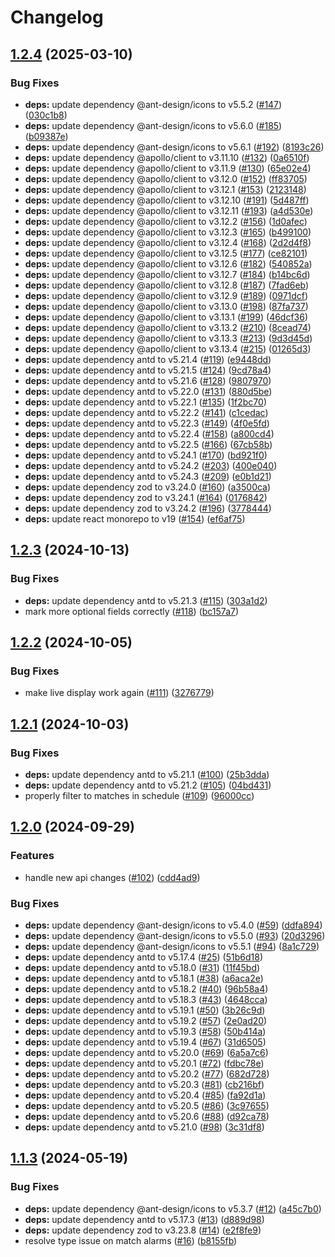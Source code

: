 # Changelog

## [1.2.4](https://github.com/kade-robertson/lol-pulse/compare/lol-pulse-v1.2.3...lol-pulse-v1.2.4) (2025-03-10)


### Bug Fixes

* **deps:** update dependency @ant-design/icons to v5.5.2 ([#147](https://github.com/kade-robertson/lol-pulse/issues/147)) ([030c1b8](https://github.com/kade-robertson/lol-pulse/commit/030c1b85a7a3ebebd561e1d3ac0e38db9ebbf569))
* **deps:** update dependency @ant-design/icons to v5.6.0 ([#185](https://github.com/kade-robertson/lol-pulse/issues/185)) ([b09387e](https://github.com/kade-robertson/lol-pulse/commit/b09387e54d5c575acc77bf4b9c6c66bc4bbbf512))
* **deps:** update dependency @ant-design/icons to v5.6.1 ([#192](https://github.com/kade-robertson/lol-pulse/issues/192)) ([8193c26](https://github.com/kade-robertson/lol-pulse/commit/8193c26e50ec640053c5909a7e2d7dcfce1ed106))
* **deps:** update dependency @apollo/client to v3.11.10 ([#132](https://github.com/kade-robertson/lol-pulse/issues/132)) ([0a6510f](https://github.com/kade-robertson/lol-pulse/commit/0a6510fff25f388753df96539fc1717158d4ff33))
* **deps:** update dependency @apollo/client to v3.11.9 ([#130](https://github.com/kade-robertson/lol-pulse/issues/130)) ([65e02e4](https://github.com/kade-robertson/lol-pulse/commit/65e02e435592434ef96968358a458336b3249e57))
* **deps:** update dependency @apollo/client to v3.12.0 ([#152](https://github.com/kade-robertson/lol-pulse/issues/152)) ([ff83705](https://github.com/kade-robertson/lol-pulse/commit/ff83705231b145f1535e000542558b895aed909b))
* **deps:** update dependency @apollo/client to v3.12.1 ([#153](https://github.com/kade-robertson/lol-pulse/issues/153)) ([2123148](https://github.com/kade-robertson/lol-pulse/commit/212314894bd0b6277f18fb52c1717dfca656b669))
* **deps:** update dependency @apollo/client to v3.12.10 ([#191](https://github.com/kade-robertson/lol-pulse/issues/191)) ([5d487ff](https://github.com/kade-robertson/lol-pulse/commit/5d487ff6ee42e56654598a01e5291d3bd80b8a9d))
* **deps:** update dependency @apollo/client to v3.12.11 ([#193](https://github.com/kade-robertson/lol-pulse/issues/193)) ([a4d530e](https://github.com/kade-robertson/lol-pulse/commit/a4d530ec6e01ad51569500237e1381d0c8d0b861))
* **deps:** update dependency @apollo/client to v3.12.2 ([#156](https://github.com/kade-robertson/lol-pulse/issues/156)) ([1d0afec](https://github.com/kade-robertson/lol-pulse/commit/1d0afecb7d50b4f4fb1ec4afd59719f20998b965))
* **deps:** update dependency @apollo/client to v3.12.3 ([#165](https://github.com/kade-robertson/lol-pulse/issues/165)) ([b499100](https://github.com/kade-robertson/lol-pulse/commit/b4991003b9ae85fea2534b97b2be5ba80357e031))
* **deps:** update dependency @apollo/client to v3.12.4 ([#168](https://github.com/kade-robertson/lol-pulse/issues/168)) ([2d2d4f8](https://github.com/kade-robertson/lol-pulse/commit/2d2d4f87383c64e5fdc2d69a81fa541de9da9bb0))
* **deps:** update dependency @apollo/client to v3.12.5 ([#177](https://github.com/kade-robertson/lol-pulse/issues/177)) ([ce82101](https://github.com/kade-robertson/lol-pulse/commit/ce821012dee7f1dbd7d5ace855bae281347b16b8))
* **deps:** update dependency @apollo/client to v3.12.6 ([#182](https://github.com/kade-robertson/lol-pulse/issues/182)) ([540852a](https://github.com/kade-robertson/lol-pulse/commit/540852a7ae5b22f675ceedb95c817f0e4bf8abee))
* **deps:** update dependency @apollo/client to v3.12.7 ([#184](https://github.com/kade-robertson/lol-pulse/issues/184)) ([b14bc6d](https://github.com/kade-robertson/lol-pulse/commit/b14bc6d45db706aec797a5fa7e6f4f90aeff1b0f))
* **deps:** update dependency @apollo/client to v3.12.8 ([#187](https://github.com/kade-robertson/lol-pulse/issues/187)) ([7fad6eb](https://github.com/kade-robertson/lol-pulse/commit/7fad6ebbd4f84f27b9d4bf6505d9b08d51c4375e))
* **deps:** update dependency @apollo/client to v3.12.9 ([#189](https://github.com/kade-robertson/lol-pulse/issues/189)) ([0971dcf](https://github.com/kade-robertson/lol-pulse/commit/0971dcf1e96e6f0fe69c7855dc78945454f97743))
* **deps:** update dependency @apollo/client to v3.13.0 ([#198](https://github.com/kade-robertson/lol-pulse/issues/198)) ([87fa737](https://github.com/kade-robertson/lol-pulse/commit/87fa73728bc4587a16ffd1fe459f352f054899f6))
* **deps:** update dependency @apollo/client to v3.13.1 ([#199](https://github.com/kade-robertson/lol-pulse/issues/199)) ([46dcf36](https://github.com/kade-robertson/lol-pulse/commit/46dcf36b07259fe6ca79078b159cf7771b600e98))
* **deps:** update dependency @apollo/client to v3.13.2 ([#210](https://github.com/kade-robertson/lol-pulse/issues/210)) ([8cead74](https://github.com/kade-robertson/lol-pulse/commit/8cead74df24fd29cf77ff6df678092f939cf9826))
* **deps:** update dependency @apollo/client to v3.13.3 ([#213](https://github.com/kade-robertson/lol-pulse/issues/213)) ([9d3d45d](https://github.com/kade-robertson/lol-pulse/commit/9d3d45df2d4fd0ee0d3c028d74619368f4a5c7cb))
* **deps:** update dependency @apollo/client to v3.13.4 ([#215](https://github.com/kade-robertson/lol-pulse/issues/215)) ([01265d3](https://github.com/kade-robertson/lol-pulse/commit/01265d3459e1923a41563b0d50d5a171cd47435a))
* **deps:** update dependency antd to v5.21.4 ([#119](https://github.com/kade-robertson/lol-pulse/issues/119)) ([e9448dd](https://github.com/kade-robertson/lol-pulse/commit/e9448dd4649ef3c79f66fc8282a5d081c9584cee))
* **deps:** update dependency antd to v5.21.5 ([#124](https://github.com/kade-robertson/lol-pulse/issues/124)) ([9cd78a4](https://github.com/kade-robertson/lol-pulse/commit/9cd78a42ec4ab867b08094ef974984850792e693))
* **deps:** update dependency antd to v5.21.6 ([#128](https://github.com/kade-robertson/lol-pulse/issues/128)) ([9807970](https://github.com/kade-robertson/lol-pulse/commit/9807970db6967d627e7d68e353596146b2ce2f44))
* **deps:** update dependency antd to v5.22.0 ([#131](https://github.com/kade-robertson/lol-pulse/issues/131)) ([880d5be](https://github.com/kade-robertson/lol-pulse/commit/880d5be22dd53169485928d25e471a2bac241bc5))
* **deps:** update dependency antd to v5.22.1 ([#135](https://github.com/kade-robertson/lol-pulse/issues/135)) ([1f2bc70](https://github.com/kade-robertson/lol-pulse/commit/1f2bc702b7d1213c68e8fca5e182260b6a9f7711))
* **deps:** update dependency antd to v5.22.2 ([#141](https://github.com/kade-robertson/lol-pulse/issues/141)) ([c1cedac](https://github.com/kade-robertson/lol-pulse/commit/c1cedac37bb276cfc753b385ee24de5cdd7fa1b7))
* **deps:** update dependency antd to v5.22.3 ([#149](https://github.com/kade-robertson/lol-pulse/issues/149)) ([4f0e5fd](https://github.com/kade-robertson/lol-pulse/commit/4f0e5fddab183e25603adae072894ef4a0d965fd))
* **deps:** update dependency antd to v5.22.4 ([#158](https://github.com/kade-robertson/lol-pulse/issues/158)) ([a800cd4](https://github.com/kade-robertson/lol-pulse/commit/a800cd4a96e5e7de19ade1c4c658869f09f66e6a))
* **deps:** update dependency antd to v5.22.5 ([#166](https://github.com/kade-robertson/lol-pulse/issues/166)) ([67cb58b](https://github.com/kade-robertson/lol-pulse/commit/67cb58b7a9f17d87540981641010c79ec8ffd2a8))
* **deps:** update dependency antd to v5.24.1 ([#170](https://github.com/kade-robertson/lol-pulse/issues/170)) ([bd921f0](https://github.com/kade-robertson/lol-pulse/commit/bd921f037d97931084d9b631eb371f7fc2664872))
* **deps:** update dependency antd to v5.24.2 ([#203](https://github.com/kade-robertson/lol-pulse/issues/203)) ([400e040](https://github.com/kade-robertson/lol-pulse/commit/400e04057741f9af814bc632df9bb992566d5809))
* **deps:** update dependency antd to v5.24.3 ([#209](https://github.com/kade-robertson/lol-pulse/issues/209)) ([e0b1d21](https://github.com/kade-robertson/lol-pulse/commit/e0b1d2146b471639bbb622c7e7b609a7c5c0f6cc))
* **deps:** update dependency zod to v3.24.0 ([#160](https://github.com/kade-robertson/lol-pulse/issues/160)) ([a3500ca](https://github.com/kade-robertson/lol-pulse/commit/a3500cab97700195a3c723d69a832ebffbf8dde6))
* **deps:** update dependency zod to v3.24.1 ([#164](https://github.com/kade-robertson/lol-pulse/issues/164)) ([0176842](https://github.com/kade-robertson/lol-pulse/commit/0176842442ed67ca58ab80a6d3988032afadd41b))
* **deps:** update dependency zod to v3.24.2 ([#196](https://github.com/kade-robertson/lol-pulse/issues/196)) ([3778444](https://github.com/kade-robertson/lol-pulse/commit/37784440b31c9786e8e100e163047172472ed268))
* **deps:** update react monorepo to v19 ([#154](https://github.com/kade-robertson/lol-pulse/issues/154)) ([ef6af75](https://github.com/kade-robertson/lol-pulse/commit/ef6af75f84c46e5fc5f363ca6bb84cce062dbc08))

## [1.2.3](https://github.com/kade-robertson/lol-pulse/compare/lol-pulse-v1.2.2...lol-pulse-v1.2.3) (2024-10-13)


### Bug Fixes

* **deps:** update dependency antd to v5.21.3 ([#115](https://github.com/kade-robertson/lol-pulse/issues/115)) ([303a1d2](https://github.com/kade-robertson/lol-pulse/commit/303a1d2ae4ec9599cf8598e8628e25cd95618d67))
* mark more optional fields correctly ([#118](https://github.com/kade-robertson/lol-pulse/issues/118)) ([bc157a7](https://github.com/kade-robertson/lol-pulse/commit/bc157a72fd94a02b959d94d50ba524d825694e50))

## [1.2.2](https://github.com/kade-robertson/lol-pulse/compare/lol-pulse-v1.2.1...lol-pulse-v1.2.2) (2024-10-05)


### Bug Fixes

* make live display work again ([#111](https://github.com/kade-robertson/lol-pulse/issues/111)) ([3276779](https://github.com/kade-robertson/lol-pulse/commit/3276779a4dcbf63dd1b501d27406523d26f69ee9))

## [1.2.1](https://github.com/kade-robertson/lol-pulse/compare/lol-pulse-v1.2.0...lol-pulse-v1.2.1) (2024-10-03)


### Bug Fixes

* **deps:** update dependency antd to v5.21.1 ([#100](https://github.com/kade-robertson/lol-pulse/issues/100)) ([25b3dda](https://github.com/kade-robertson/lol-pulse/commit/25b3dda1d4365d68fac38079c9f74ce855da59df))
* **deps:** update dependency antd to v5.21.2 ([#105](https://github.com/kade-robertson/lol-pulse/issues/105)) ([04bd431](https://github.com/kade-robertson/lol-pulse/commit/04bd431b0268bd23397556198467395103d265c3))
* properly filter to matches in schedule ([#109](https://github.com/kade-robertson/lol-pulse/issues/109)) ([96000cc](https://github.com/kade-robertson/lol-pulse/commit/96000cc03cd59d629abd2a3815b4191ef7964837))

## [1.2.0](https://github.com/kade-robertson/lol-pulse/compare/lol-pulse-v1.1.3...lol-pulse-v1.2.0) (2024-09-29)


### Features

* handle new api changes ([#102](https://github.com/kade-robertson/lol-pulse/issues/102)) ([cdd4ad9](https://github.com/kade-robertson/lol-pulse/commit/cdd4ad9e0bb8ad656b24e37ab2d5956e9baeead9))


### Bug Fixes

* **deps:** update dependency @ant-design/icons to v5.4.0 ([#59](https://github.com/kade-robertson/lol-pulse/issues/59)) ([ddfa894](https://github.com/kade-robertson/lol-pulse/commit/ddfa894acc0d3521f949253e961a6a6c2e2da684))
* **deps:** update dependency @ant-design/icons to v5.5.0 ([#93](https://github.com/kade-robertson/lol-pulse/issues/93)) ([20d3296](https://github.com/kade-robertson/lol-pulse/commit/20d3296cc4b3905040cb731e2cba2cc1bfb6ce39))
* **deps:** update dependency @ant-design/icons to v5.5.1 ([#94](https://github.com/kade-robertson/lol-pulse/issues/94)) ([8a1c729](https://github.com/kade-robertson/lol-pulse/commit/8a1c729c00d2f5d75d1352ec8a3b7a0877d0518a))
* **deps:** update dependency antd to v5.17.4 ([#25](https://github.com/kade-robertson/lol-pulse/issues/25)) ([51b6d18](https://github.com/kade-robertson/lol-pulse/commit/51b6d18f02b531be8717bb94c277e350f1117635))
* **deps:** update dependency antd to v5.18.0 ([#31](https://github.com/kade-robertson/lol-pulse/issues/31)) ([11f45bd](https://github.com/kade-robertson/lol-pulse/commit/11f45bdba069b5a35b50aa7297878cd3c196d971))
* **deps:** update dependency antd to v5.18.1 ([#38](https://github.com/kade-robertson/lol-pulse/issues/38)) ([a6aca2e](https://github.com/kade-robertson/lol-pulse/commit/a6aca2e421cbebc846de1d08525cae069f23c288))
* **deps:** update dependency antd to v5.18.2 ([#40](https://github.com/kade-robertson/lol-pulse/issues/40)) ([96b58a4](https://github.com/kade-robertson/lol-pulse/commit/96b58a4b721e56cfb2376c2ef8f7f038d856aa74))
* **deps:** update dependency antd to v5.18.3 ([#43](https://github.com/kade-robertson/lol-pulse/issues/43)) ([4648cca](https://github.com/kade-robertson/lol-pulse/commit/4648ccafac9289e831ab698a0dbdfecf5ce0cfbf))
* **deps:** update dependency antd to v5.19.1 ([#50](https://github.com/kade-robertson/lol-pulse/issues/50)) ([3b26c9d](https://github.com/kade-robertson/lol-pulse/commit/3b26c9dde70915918f5c45836838edf8f3a34366))
* **deps:** update dependency antd to v5.19.2 ([#57](https://github.com/kade-robertson/lol-pulse/issues/57)) ([2e0ad20](https://github.com/kade-robertson/lol-pulse/commit/2e0ad20f3c2dad81e13182558adfa36ff5ad6aed))
* **deps:** update dependency antd to v5.19.3 ([#58](https://github.com/kade-robertson/lol-pulse/issues/58)) ([50b414a](https://github.com/kade-robertson/lol-pulse/commit/50b414ab71e2bba27277efe12e73edeb2f04eb6c))
* **deps:** update dependency antd to v5.19.4 ([#67](https://github.com/kade-robertson/lol-pulse/issues/67)) ([31d6505](https://github.com/kade-robertson/lol-pulse/commit/31d6505f265405715fd346041a201dc164f589ff))
* **deps:** update dependency antd to v5.20.0 ([#69](https://github.com/kade-robertson/lol-pulse/issues/69)) ([6a5a7c6](https://github.com/kade-robertson/lol-pulse/commit/6a5a7c606b62e391e55c87101bced781570d99a5))
* **deps:** update dependency antd to v5.20.1 ([#72](https://github.com/kade-robertson/lol-pulse/issues/72)) ([fdbc78e](https://github.com/kade-robertson/lol-pulse/commit/fdbc78e161317df0b265feef44e2fedcf9d683c6))
* **deps:** update dependency antd to v5.20.2 ([#77](https://github.com/kade-robertson/lol-pulse/issues/77)) ([682d728](https://github.com/kade-robertson/lol-pulse/commit/682d728d0855927c5e5301dbdef4d5f3f6ed4ed3))
* **deps:** update dependency antd to v5.20.3 ([#81](https://github.com/kade-robertson/lol-pulse/issues/81)) ([cb216bf](https://github.com/kade-robertson/lol-pulse/commit/cb216bf06bce9008a2c4fd3c5b5ff2ef698587b9))
* **deps:** update dependency antd to v5.20.4 ([#85](https://github.com/kade-robertson/lol-pulse/issues/85)) ([fa92d1a](https://github.com/kade-robertson/lol-pulse/commit/fa92d1af405e3c9d57606526ee8bd39850f44b0b))
* **deps:** update dependency antd to v5.20.5 ([#86](https://github.com/kade-robertson/lol-pulse/issues/86)) ([3c97655](https://github.com/kade-robertson/lol-pulse/commit/3c976559fde6f7a1f7f6d036c9a68460f3b6e74b))
* **deps:** update dependency antd to v5.20.6 ([#88](https://github.com/kade-robertson/lol-pulse/issues/88)) ([d92ca78](https://github.com/kade-robertson/lol-pulse/commit/d92ca7851760921e698f2b351023fe7d42b9c4dc))
* **deps:** update dependency antd to v5.21.0 ([#98](https://github.com/kade-robertson/lol-pulse/issues/98)) ([3c31df8](https://github.com/kade-robertson/lol-pulse/commit/3c31df88d5ff4c83e5a8455d46ade21def35599f))

## [1.1.3](https://github.com/kade-robertson/lol-pulse/compare/lol-pulse-v1.1.2...lol-pulse-v1.1.3) (2024-05-19)


### Bug Fixes

* **deps:** update dependency @ant-design/icons to v5.3.7 ([#12](https://github.com/kade-robertson/lol-pulse/issues/12)) ([a45c7b0](https://github.com/kade-robertson/lol-pulse/commit/a45c7b0019b06933f1e1f539e5dd1e48a20d8cd8))
* **deps:** update dependency antd to v5.17.3 ([#13](https://github.com/kade-robertson/lol-pulse/issues/13)) ([d889d98](https://github.com/kade-robertson/lol-pulse/commit/d889d9879b4c8167fab672655d6dac64fc37359d))
* **deps:** update dependency zod to v3.23.8 ([#14](https://github.com/kade-robertson/lol-pulse/issues/14)) ([e2f8fe9](https://github.com/kade-robertson/lol-pulse/commit/e2f8fe91d65b962c36535dcdf06c5456b0519fcf))
* resolve type issue on match alarms ([#16](https://github.com/kade-robertson/lol-pulse/issues/16)) ([b8155fb](https://github.com/kade-robertson/lol-pulse/commit/b8155fb5a42d076640105461565d13a1944d0a0b))
